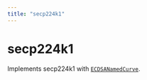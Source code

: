 ```yaml
---
title: "secp224k1"
---
```


# secp224k1

Implements secp224k1 with [`ECDSANamedCurve`](/reference/ecdsa/ECDSANamedCurve).
